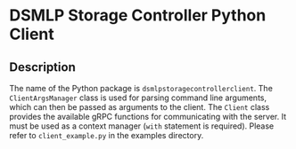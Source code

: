 # DSMLP Storage Controller Python Client

## Description

The name of the Python package is `dsmlpstoragecontrollerclient`. The `ClientArgsManager` class is used for parsing command line arguments, which can then be passed as arguments to the client. The `Client` class provides the available gRPC functions for communicating with the server. It must be used as a context manager (`with` statement is required). Please refer to `client_example.py` in the examples directory.